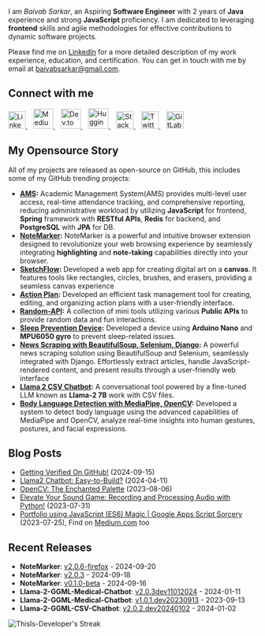 I am _Baivab Sarkar_, an Aspiring **Software Engineer** with 2 years of **Java** experience and strong **JavaScript** proficiency. I am dedicated to leveraging **frontend** skills and agile methodologies for effective contributions to dynamic software projects.

Please find me on [LinkedIn](https://www.linkedin.com/in/baivabsarkar/) for a more detailed description of my work experience, education, and certification. You can get in touch with me by email at baivabsarkar@gmail.com.

## Connect with me
<a href="https://www.linkedin.com/in/baivabsarkar/">
  <img src="https://github.com/user-attachments/assets/f0b8f37c-b26d-4f99-9546-38e81d3cbb25" alt="LinkedIn" height="35"/>
</a>&nbsp;&nbsp;
<a href="https://medium.com/@baivabsarkar">
  <img src="https://github.com/user-attachments/assets/5604c29f-947a-489c-a2ae-5697404c901a" alt="Medium" height="40"/>
</a>&nbsp;&nbsp;
<a href="https://dev.to/thisisdeveloper">
  <img src="https://github.com/user-attachments/assets/7713f223-3036-4e76-927b-fa7732073e0a" alt="Dev.to" height="40"/>
</a>&nbsp;&nbsp;
<a href="https://huggingface.co/ThisIs-Developer">
  <img src="https://github.com/user-attachments/assets/6d6d4fb6-ab63-4dd8-8916-81d98265fdfd" alt="Hugging Face" height="41"/>
</a>&nbsp;&nbsp;
<a href="https://stackoverflow.com/users/23369171/thisis-developer">
  <img src="https://github.com/user-attachments/assets/e47aac5f-405c-4514-bbf8-9194b970d0c9" alt="Stack Overflow" height="35"/>
</a>&nbsp;&nbsp;
<a href="https://x.com/thisisdeveloper">
  <img src="https://github.com/user-attachments/assets/71d2959d-3ff9-4eac-ae97-95d8adcd0128" alt="Twitter" height="35"/>
</a>&nbsp;&nbsp;
<a href="https://gitlab.com/ThisIs-Developer">
  <img src="https://github.com/user-attachments/assets/f3f0ee7a-d80d-4508-9692-3ec78f75193e" alt="GitLab" height="35"/>
</a>

## My Opensource Story
All of my projects are released as open-source on GitHub, this includes some of my GitHub trending projects:

- **[AMS](https://github.com/ThisIs-Developer/AMS):** Academic Management System(AMS) provides multi-level user access, real-time attendance tracking, and comprehensive reporting, reducing administrative workload by utilizing **JavaScript** for frontend, **Spring** framework with **RESTful APIs**, **Redis** for backend, and **PostgreSQL** with **JPA** for DB.
- **[NoteMarker](https://github.com/ThisIs-Developer/NoteMarker-Extension):** NoteMarker is a powerful and intuitive browser extension designed to revolutionize your web browsing experience by seamlessly integrating **highlighting** and **note-taking** capabilities directly into your browser.
- **[SketchFlow](https://github.com/ThisIs-Developer/SketchFlow):** Developed a web app for creating digital art on a **canvas**. It features tools like rectangles, circles, brushes, and erasers, providing a seamless canvas experience
- **[Action Plan](https://github.com/ThisIs-Developer/Action-Plan):** Developed an efficient task management tool for creating, editing, and organizing action plans with a user-friendly interface.
- **[Random-API](https://github.com/ThisIs-Developer/Random-API):** A collection of mini tools utilizing various **Public APIs** to provide random data and fun interactions.
- **[Sleep Prevention Device](https://github.com/ThisIs-Developer/Sleep-Prevention-Device):** Developed a device using **Arduino Nano** and **MPU6050 gyro** to prevent sleep-related issues.
- **[News Scraping with BeautifulSoup, Selenium, Django](https://github.com/ThisIs-Developer/News-Scraping-using-BeautyfulSoup-Selenium-with-Django):** A powerful news scraping solution using BeautifulSoup and Selenium, seamlessly integrated with Django. Effortlessly extract articles, handle JavaScript-rendered content, and present results through a user-friendly web interface
- **[Llama 2 CSV Chatbot](https://github.com/ThisIs-Developer/Llama-2-CSV-Chatbot):** A conversational tool powered by a fine-tuned LLM known as **Llama-2 7B** work with CSV files.
- **[Body Language Detection with MediaPipe, OpenCV](https://github.com/ThisIs-Developer/Body-Language-Detection-with-MediaPipe-and-OpenCV):** Developed a system to detect body language using the advanced capabilities of MediaPipe and OpenCV, analyze real-time insights into human gestures, postures, and facial expressions.
 
## Blog Posts
- [Getting Verified On GitHub!](https://dev.to/thisisdeveloper/secure-your-github-commits-with-verification-3hja) (2024-09-15)
- [Llama2 Chatbot: Easy-to-Build?](https://dev.to/thisisdeveloper/llama-2-ggml-medical-chatbot-5043) (2024-04-11)
- [OpenCV: The Enchanted Palette](https://dev.to/thisisdeveloper/opencvthe-enchanted-palette-part-2-424k) (2023-08-06)
- [Elevate Your Sound Game: Recording and Processing Audio with Python!](https://dev.to/thisisdeveloper/record-and-process-audio-with-python-2a3b) (2023-07-31)
- [Portfolio using JavaScript (ES6) Magic | Google Apps Script Sorcery](https://dev.to/thisisdeveloper/portfolio-thisis-developer-56bf) (2023-07-25), Find on [Medium.com](https://medium.com/@baivabsarkar/portfolio-using-javascript-es6-magic-google-apps-script-sorcery-85088b926527) too

## Recent Releases

- **NoteMarker**: [v2.0.6-firefox](https://github.com/ThisIs-Developer/NoteMarker-Extension/releases/tag/v2.0.6-firefox) - 2024-09-20
- **NoteMarker**: [v2.0.3](https://github.com/ThisIs-Developer/NoteMarker-Extension/releases/tag/v2.0.3) - 2024-09-18
- **NoteMarker**: [v0.1.0-beta](https://github.com/ThisIs-Developer/NoteMarker-Extension/releases/tag/v0.1.0-beta) - 2024-09-16
- **Llama-2-GGML-Medical-Chatbot**: [v2.0.3dev11012024](https://github.com/ThisIs-Developer/Llama-2-GGML-CSV-Chatbot/releases/tag/v2.0.2.dev20240102) - 2024-01-11
- **Llama-2-GGML-Medical-Chatbot**: [v1.0.1.dev20230913](https://github.com/ThisIs-Developer/Llama-2-GGML-Medical-Chatbot/releases/tag/v1.0.1.dev20230913) - 2023-09-13
- **Llama-2-GGML-CSV-Chatbot**: [v2.0.2.dev20240102](https://github.com/ThisIs-Developer/Llama-2-GGML-CSV-Chatbot/releases/tag/v2.0.2.dev20240102) - 2024-01-02



![ThisIs-Developer's Streak](https://github-readme-streak-stats.herokuapp.com/?user=ThisIs-Developer&theme=default&hide_border=true)
